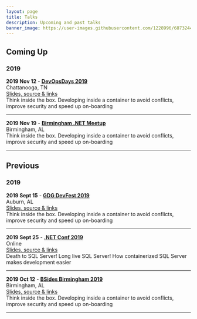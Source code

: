 ```yaml
---
layout: page
title: Talks
description: Upcoming and past talks
banner_image: https://user-images.githubusercontent.com/1228996/68732447-0a599680-0599-11ea-940e-3082523a3727.jpg
---
```


## Coming Up

### 2019

**2019 Nov 12** - **<a href="https://devopsdays.org/events/2019-chattanooga/welcome/" target="_blank">DevOpsDays 2019</a>**<br/>
Chattanooga, TN<br/>
<a href="/talks/devopsdays2019">Slides, source & links</a><br/>
Think inside the box. Developing inside a container to avoid conflicts, improve security and speed up on-boarding

---

**2019 Nov 19** - **<a href="https://www.meetup.com/Birmingham-NET-Meetup/" target="_blank">Birmingham .NET Meetup</a>**<br/>
Birmingham, AL<br/>
Think inside the box. Developing inside a container to avoid conflicts, improve security and speed up on-boarding

---

## Previous

### 2019

**2019 Sept 15** - **<a href="https://gdgcloudauburndevfest19.firebaseapp.com/" target="_blank">GDG DevFest 2019</a>**<br/>
Auburn, AL<br/>
<a href="/talks/devfest-auburn">Slides, source & links</a><br/>
Think inside the box. Developing inside a container to avoid conflicts, improve security and speed up on-boarding

---

**2019 Sept 25** - **<a href="https://www.dotnetconf.net/" target="_blank">.NET Conf 2019</a>**<br/>
Online<br/>
<a href="/talks/dotnetconf2019">Slides, source & links</a><br/>
Death to SQL Server! Long live SQL Server! How containerized SQL Server makes development easier

---

**2019 Oct 12** - **<a href="https://bsidesbham.org/" target="_blank">BSides Birmingham 2019</a>**<br/>
Birmingham, AL<br/>
<a href="/talks/bsides-bhm-2019">Slides, source & links</a><br/>
Think inside the box. Developing inside a container to avoid conflicts, improve security and speed up on-boarding

---

